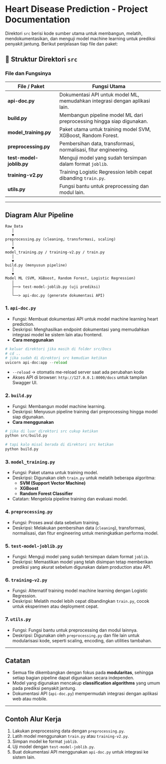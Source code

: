# Heart Disease Prediction - Project Documentation

Direktori `src` berisi kode sumber utama untuk membangun, melatih, mendokumentasikan, dan menguji model machine learning untuk prediksi penyakit jantung. Berikut penjelasan tiap file dan paket:

## 📁  Struktur Direktori `src`
### File dan Fungsinya

| File / Paket               | Fungsi Utama                                                                 |
|-----------------------------|-----------------------------------------------------------------------------|
| <b>api-doc.py</b>              | Dokumentasi API untuk model ML, memudahkan integrasi dengan aplikasi lain. |
| <b>build.py</b>                | Membangun pipeline model ML dari preprocessing hingga siap digunakan.      |
| <b>model_training.py</b>       | Paket utama untuk training model SVM, XGBoost, Random Forest.               |
| <b>preprocessing.py</b>        | Pembersihan data, transformasi, normalisasi, fitur engineering.             |
| <b>test-model-joblib.py</b>    | Menguji model yang sudah tersimpan dalam format `joblib`.                   |
| <b>training-v2.py</b>          | Training Logistic Regression lebih cepat dibanding `train.py`.             |
| <b>utils.py</b>                | Fungsi bantu untuk preprocessing dan modul lain.                             |

---

## Diagram Alur Pipeline

```text
Raw Data
   │
   ▼
preprocessing.py (cleaning, transformasi, scaling)
   │
   ▼
model_training.py / training-v2.py / train.py
   │
   ▼
build.py (menyusun pipeline)
   │
   ▼
Model ML (SVM, XGBoost, Random Forest, Logistic Regression)
   │
   ├──> test-model-joblib.py (uji prediksi)
   │
   └──> api-doc.py (generate dokumentasi API)
```

### 1. `api-doc.py`
- Fungsi: Membuat dokumentasi API untuk model machine learning heart prediction.
- Deskripsi: Menghasilkan endpoint dokumentasi yang memudahkan integrasi model ke sistem lain atau frontend.
- <b>Cara menggunakan</b> 
```python
# keluar direktori jika masih di folder src/Docs 
# cd .. 
# jika sudah di direktori src kemudian ketikan
uvicorn api-doc:app --reload
```
- `--reload` → otomatis me-reload server saat ada perubahan kode
- Akses API di browser: `http://127.0.0.1:8000/docs` untuk tampilan Swagger UI.

### 2. `build.py`
- Fungsi: Membangun model machine learning.
- Deskripsi: Menyusun pipeline training dari preprocessing hingga model siap digunakan.
- <b>Cara menggunakan</b>
```python 
# jika di luar direktori src cukup ketikan
python src/build.py

# tapi kalo misal berada di direktori src ketikan
python build.py
```

### 3. `model_training.py`
- Fungsi: Paket utama untuk training model.
- Deskripsi: Digunakan oleh `train.py` untuk melatih beberapa algoritma:
  - **SVM (Support Vector Machine)**
  - **XGBoost**
  - **Random Forest Classifier**
- Catatan: Mengelola pipeline training dan evaluasi model.

### 4. `preprocessing.py`
- Fungsi: Proses awal data sebelum training.
- Deskripsi: Melakukan pembersihan data (`cleaning`), transformasi, normalisasi, dan fitur engineering untuk meningkatkan performa model.

### 5. `test-model-joblib.py`
- Fungsi: Menguji model yang sudah tersimpan dalam format `joblib`.
- Deskripsi: Memastikan model yang telah disimpan tetap memberikan prediksi yang akurat sebelum digunakan dalam production atau API.

### 6. `training-v2.py`
- Fungsi: Alternatif training model machine learning dengan Logistic Regression.
- Deskripsi: Melatih model lebih cepat dibandingkan `train.py`, cocok untuk eksperimen atau deployment cepat.

### 7. `utils.py`
- Fungsi: Fungsi bantu untuk preprocessing dan modul lainnya.
- Deskripsi: Digunakan oleh `preprocessing.py` dan file lain untuk modularisasi kode, seperti scaling, encoding, dan utilities tambahan.

---

## Catatan
- Semua file dikembangkan dengan fokus pada **modularitas**, sehingga setiap bagian pipeline dapat digunakan secara independen.
- Model yang digunakan mencakup **classification algorithms** yang umum pada prediksi penyakit jantung.
- Dokumentasi API (`api-doc.py`) mempermudah integrasi dengan aplikasi web atau mobile.

---

## Contoh Alur Kerja
1. Lakukan preprocessing data dengan `preprocessing.py`.
2. Latih model menggunakan `train.py` atau `training-v2.py`.
3. Simpan model ke format `joblib`.
4. Uji model dengan `test-model-joblib.py`.
5. Buat dokumentasi API menggunakan `api-doc.py` untuk integrasi ke sistem lain.
